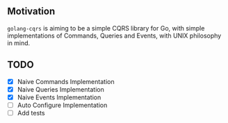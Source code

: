 ## Motivation 

`golang-cqrs` is aiming to be a simple CQRS library for Go, with simple implementations of Commands, Queries and Events, with UNIX philosophy in mind. 

## TODO
* [x] Naive Commands Implementation
* [x] Naive Queries Implementation
* [x] Naive Events Implementation
* [ ] Auto Configure Implementation
* [ ] Add tests
